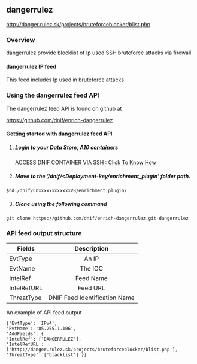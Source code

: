 ## dangerrulez   
  http://danger.rulez.sk/projects/bruteforceblocker/blist.php

### Overview
dangerrulez provide blocklist of Ip used SSH bruteforce attacks via firewall

#### dangerrulez IP feed
This feed includes
Ip used in bruteforce attacks

### Using the dangerrulez feed API
 The dangerrulez feed API is found on github at

https://github.com/dnif/enrich-dangerrulez

#### Getting started with dangerrulez feed API

1. #####    Login to your Data Store, A10 containers  
   ACCESS DNIF CONTAINER VIA SSH : [Click To Know How](https://dnif.it/docs/guides/tutorials/access-dnif-container-via-ssh.html)
2. #####    Move to the ‘/dnif/<Deployment-key/enrichment_plugin’ folder path.
```
$cd /dnif/CnxxxxxxxxxxxxV8/enrichment_plugin/
```
3. #####   Clone using the following command  
```  
git clone https://github.com/dnif/enrich-dangerrulez.git dangerrulez
```
### API feed output structure
  | Fields        | Description  |
| ------------- |:-------------:|
| EvtType      | An IP |
| EvtName      | The IOC      |
| IntelRef | Feed Name      |
| IntelRefURL | Feed URL      |
| ThreatType | DNIF Feed Identification Name |      

An example of API feed output
```
{'EvtType': 'IPv4',
'EvtName': '85.255.1.106',
'AddFields': {
'IntelRef': ['DANGERRULEZ'],
'IntelRefURL': ['http://danger.rulez.sk/projects/bruteforceblocker/blist.php'], 
'ThreatType': ['blacklist'] }}
```
